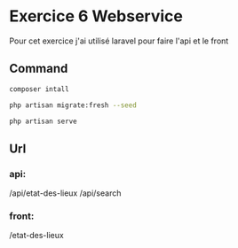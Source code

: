# Exercice 6 Webservice

Pour cet exercice j'ai utilisé laravel pour faire l'api et le front

## Command
````bash
composer intall
````

````bash
php artisan migrate:fresh --seed
````

````bash
php artisan serve
````

## Url

### api:

/api/etat-des-lieux
/api/search

### front:

/etat-des-lieux
